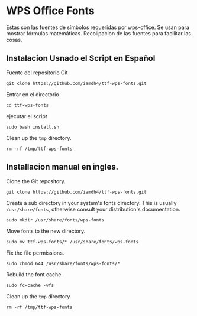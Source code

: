 # WPS Office Fonts

Estas son las fuentes de símbolos requeridas por wps-office.
Se usan para mostrar fórmulas matemáticas. 
Recolipacion de las fuentes para facilitar las cosas.


## Instalacion Usnado el Script en Español

Fuente del repositorio Git 
```
git clone https://github.com/iamdh4/ttf-wps-fonts.git
```

Entrar en el directorio
```
cd ttf-wps-fonts
```

ejecutar el script
```
sudo bash install.sh
```

Clean up the `tmp` directory.
```
rm -rf /tmp/ttf-wps-fonts
```




## Installacion manual en ingles.

Clone the Git repository.
```
git clone https://github.com/iamdh4/ttf-wps-fonts.git
```

Create a sub directory in your system's fonts directory. This is usually `/usr/share/fonts`, otherwise consult your distribution's documentation.
```
sudo mkdir /usr/share/fonts/wps-fonts
```

Move fonts to the new directory.
```
sudo mv ttf-wps-fonts/* /usr/share/fonts/wps-fonts
```

Fix the file permissions.
```
sudo chmod 644 /usr/share/fonts/wps-fonts/*
```
Rebuild the font cache.
```
sudo fc-cache -vfs
```

Clean up the `tmp` directory.
```
rm -rf /tmp/ttf-wps-fonts
```






